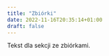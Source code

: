 ```yaml
---
title: "Zbiórki"
date: 2022-11-16T20:35:14+01:00
draft: false
---
```


Tekst dla sekcji ze zbiórkami.